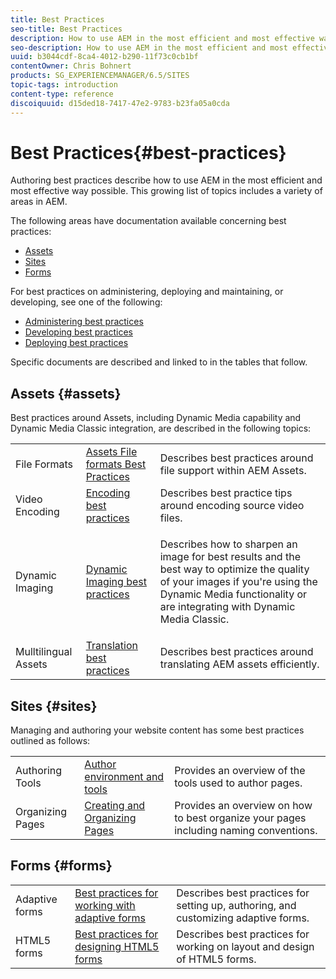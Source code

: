 ```yaml
---
title: Best Practices
seo-title: Best Practices
description: How to use AEM in the most efficient and most effective way possible
seo-description: How to use AEM in the most efficient and most effective way possible
uuid: b3044cdf-8ca4-4012-b290-11f73c0cb1bf
contentOwner: Chris Bohnert
products: SG_EXPERIENCEMANAGER/6.5/SITES
topic-tags: introduction
content-type: reference
discoiquuid: d15ded18-7417-47e2-9783-b23fa05a0cda
---
```


# Best Practices{#best-practices}

Authoring best practices describe how to use AEM in the most efficient and most effective way possible. This growing list of topics includes a variety of areas in AEM.

The following areas have documentation available concerning best practices:

* [Assets](#assets)
* [Sites](#sites)
* [Forms](#forms)

For best practices on administering, deploying and maintaining, or developing, see one of the following:

* [Administering best practices](/help/sites-administering/administer-best-practices.md)
* [Developing best practices](/help/sites-developing/best-practices.md)
* [Deploying best practices](/help/sites-deploying/best-practices.md)

Specific documents are described and linked to in the tables that follow.

## Assets {#assets}

Best practices around Assets, including Dynamic Media capability and Dynamic Media Classic integration, are described in the following topics:

<table>
 <tbody>
  <tr>
   <td>File Formats</td>
   <td><a href="/help/assets/assets-file-format-best-practices.md">Assets File formats Best Practices</a></td>
   <td>Describes best practices around file support within AEM Assets.</td>
  </tr>
  <tr>
   <td>Video Encoding</td>
   <td><a href="/help/assets/video.md#best-practices-for-encoding-videos">Encoding best practices</a></td>
   <td>Describes best practice tips around encoding source video files.</td>
  </tr>
  <tr>
   <td>Dynamic Imaging</td>
   <td><a href="/help/assets/best-practices-for-optimizing-the-quality-of-your-images.md">Dynamic Imaging best practices</a></td>
   <td><p>Describes how to sharpen an image for best results and the best way to optimize the quality of your images if you're using the Dynamic Media functionality or are integrating with Dynamic Media Classic. </p> </td>
  </tr>
  <tr>
   <td>Mulltilingual Assets</td>
   <td><a href="/help/assets/best-practices-for-translating-assets-efficiently.md">Translation best practices</a></td>
   <td>Describes best practices around translating AEM assets efficiently.</td>
  </tr>
 </tbody>
</table>

## Sites {#sites}

Managing and authoring your website content has some best practices outlined as follows:

||||
|---|---|---|
| Authoring Tools | [Author environment and tools](/help/sites-authoring/author-environment-tools.md) |Provides an overview of the tools used to author pages. |
| Organizing Pages | [Creating and Organizing Pages](/help/sites-authoring/managing-pages.md) |Provides an overview on how to best organize your pages including naming conventions. |

## Forms {#forms}

||||
|---|---|---|
| Adaptive forms | [Best practices for working with adaptive forms](/help/forms/using/adaptive-forms-best-practices.md) |Describes best practices for setting up, authoring, and customizing adaptive forms. |
| HTML5 forms | [Best practices for designing HTML5 forms](/help/forms/using/best-practices-for-html5-forms.md) |Describes best practices for working on layout and design of HTML5 forms. |
